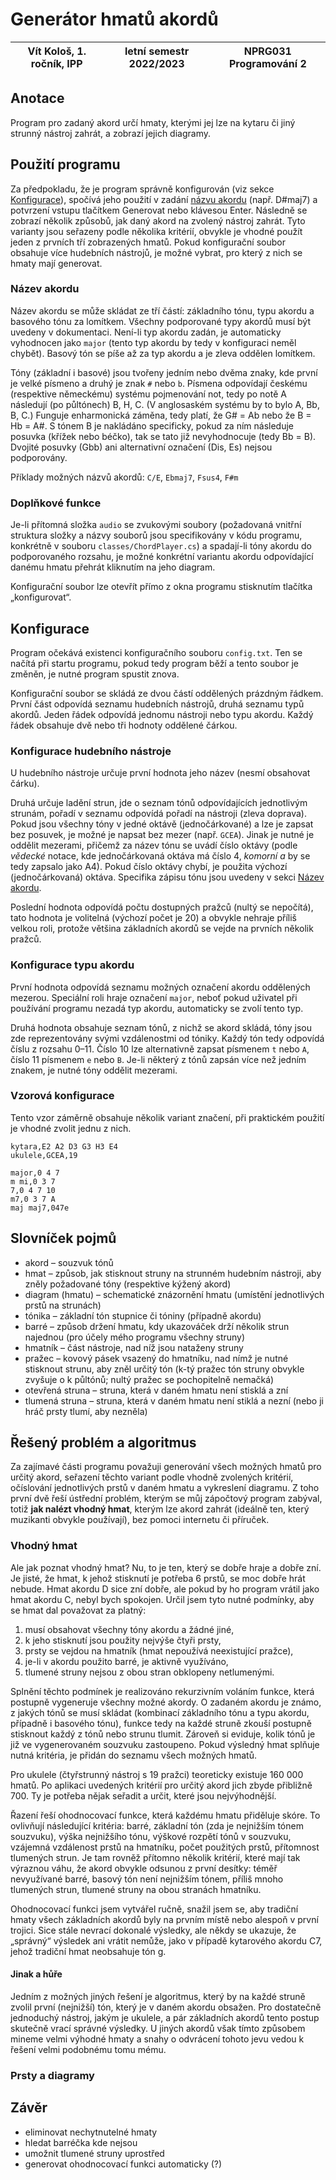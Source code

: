 # Generátor hmatů akordů

| Vít Kološ, 1. ročník, IPP | letní semestr 2022/2023 | NPRG031 Programování 2 |
| - | - | - |

## Anotace

Program pro zadaný akord určí hmaty, kterými jej lze na kytaru či jiný strunný nástroj zahrát, a zobrazí jejich diagramy.

## Použití programu

Za předpokladu, že je program správně konfigurován (viz sekce [Konfigurace](#konfigurace)), spočívá jeho použití v zadání [názvu akordu](#název-akordu) (např. D#maj7) a potvrzení vstupu tlačítkem Generovat nebo klávesou Enter. Následně se zobrazí několik způsobů, jak daný akord na zvolený nástroj zahrát. Tyto varianty jsou seřazeny podle několika kritérií, obvykle je vhodné použít jeden z prvních tří zobrazených hmatů. Pokud konfigurační soubor obsahuje více hudebních nástrojů, je možné vybrat, pro který z nich se hmaty mají generovat.

### Název akordu

Název akordu se může skládat ze tří částí: základního tónu, typu akordu a basového tónu za lomítkem. Všechny podporované typy akordů musí být uvedeny v dokumentaci. Není-li typ akordu zadán, je automaticky vyhodnocen jako `major` (tento typ akordu by tedy v konfiguraci neměl chybět). Basový tón se píše až za typ akordu a je zleva oddělen lomítkem.

Tóny (základní i basové) jsou tvořeny jedním nebo dvěma znaky, kde první je velké písmeno a druhý je znak `#` nebo `b`. Písmena odpovídají českému (respektive německému) systému pojmenování not, tedy po notě A následují (po půltónech) B, H, C. (V anglosaském systému by to bylo A, Bb, B, C.) Funguje enharmonická záměna, tedy platí, že G# = Ab nebo že B = Hb = A#. S tónem B je nakládáno specificky, pokud za ním následuje posuvka (křížek nebo béčko), tak se tato již nevyhodnocuje (tedy Bb = B). Dvojité posuvky (Gbb) ani alternativní označení (Dis, Es) nejsou podporovány.

Příklady možných názvů akordů: `C/E`, `Ebmaj7`, `Fsus4`, `F#m`

### Doplňkové funkce

Je-li přítomná složka `audio` se zvukovými soubory (požadovaná vnitřní struktura složky a názvy souborů jsou specifikovány v kódu programu, konkrétně v souboru `classes/ChordPlayer.cs`) a spadají-li tóny akordu do podporovaného rozsahu, je možné konkrétní variantu akordu odpovídající danému hmatu přehrát kliknutím na jeho diagram.

Konfigurační soubor lze otevřít přímo z okna programu stisknutím tlačítka „konfigurovat“.

## Konfigurace

Program očekává existenci konfiguračního souboru `config.txt`. Ten se načítá při startu programu, pokud tedy program běží a tento soubor je změněn, je nutné program spustit znova.

Konfigurační soubor se skládá ze dvou částí oddělených prázdným řádkem. První část odpovídá seznamu hudebních nástrojů, druhá seznamu typů akordů. Jeden řádek odpovídá jednomu nástroji nebo typu akordu. Každý řádek obsahuje dvě nebo tři hodnoty oddělené čárkou.

### Konfigurace hudebního nástroje

U hudebního nástroje určuje první hodnota jeho název (nesmí obsahovat čárku).

Druhá určuje ladění strun, jde o seznam tónů odpovídajících jednotlivým strunám, pořadí v seznamu odpovídá pořadí na nástroji (zleva doprava). Pokud jsou všechny tóny v jedné oktávě (jednočárkované) a lze je zapsat bez posuvek, je možné je napsat bez mezer (např. `GCEA`). Jinak je nutné je oddělit mezerami, přičemž za název tónu se uvádí číslo oktávy (podle *vědecké* notace, kde jednočárkovaná oktáva má číslo 4, *komorní a* by se tedy zapsalo jako A4). Pokud číslo oktávy chybí, je použita výchozí (jednočárkovaná) oktáva. Specifika zápisu tónu jsou uvedeny v sekci [Název akordu](#název-akordu).

Poslední hodnota odpovídá počtu dostupných pražců (nultý se nepočítá), tato hodnota je volitelná (výchozí počet je 20) a obvykle nehraje příliš velkou roli, protože většina základních akordů se vejde na prvních několik pražců.

### Konfigurace typu akordu

První hodnota odpovídá seznamu možných označení akordu oddělených mezerou. Speciální roli hraje označení `major`, neboť pokud uživatel při používání programu nezadá typ akordu, automaticky se zvolí tento typ.

Druhá hodnota obsahuje seznam tónů, z nichž se akord skládá, tóny jsou zde reprezentovány svými vzdálenostmi od tóniky. Každý tón tedy odpovídá číslu z rozsahu 0–11. Číslo 10 lze alternativně zapsat písmenem `t` nebo `A`, číslo 11 písmenem `e` nebo `B`. Je-li některý z tónů zapsán více než jedním znakem, je nutné tóny oddělit mezerami.

### Vzorová konfigurace

Tento vzor záměrně obsahuje několik variant značení, při praktickém použití je vhodné zvolit jednu z nich.

```csv
kytara,E2 A2 D3 G3 H3 E4
ukulele,GCEA,19

major,0 4 7
m mi,0 3 7
7,0 4 7 10
m7,0 3 7 A
maj maj7,047e
```

## Slovníček pojmů

- akord – souzvuk tónů
- hmat – způsob, jak stisknout struny na strunném hudebním nástroji, aby zněly požadované tóny (respektive kýžený akord)
- diagram (hmatu) – schematické znázornění hmatu (umístění jednotlivých prstů na strunách)
- tónika – základní tón stupnice či tóniny (případně akordu)
- barré – způsob držení hmatu, kdy ukazováček drží několik strun najednou (pro účely mého programu všechny struny)
- hmatník – část nástroje, nad níž jsou nataženy struny
- pražec – kovový pásek vsazený do hmatníku, nad nímž je nutné stisknout strunu, aby zněl určitý tón (k-tý pražec tón struny obvykle zvyšuje o k půltónů; nultý pražec se pochopitelně nemačká)
- otevřená struna – struna, která v daném hmatu není stisklá a zní
- tlumená struna – struna, která v daném hmatu není stiklá a nezní (nebo ji hráč prsty tlumí, aby nezněla)

## Řešený problém a algoritmus

Za zajímavé části programu považuji generování všech možných hmatů pro určitý akord, seřazení těchto variant podle vhodně zvolených kritérií, očíslování jednotlivých prstů v daném hmatu a vykreslení diagramu. Z toho první dvě řeší ústřední problém, kterým se můj zápočtový program zabýval, totiž **jak nalézt vhodný hmat**, kterým lze akord zahrát (ideálně ten, který muzikanti obvykle používají), bez pomoci internetu či příruček.

### Vhodný hmat

Ale jak poznat vhodný hmat? Nu, to je ten, který se dobře hraje a dobře zní. Je jisté, že hmat, k jehož stisknutí je potřeba 6 prstů, se moc dobře hrát nebude. Hmat akordu D sice zní dobře, ale pokud by ho program vrátil jako hmat akordu C, nebyl bych spokojen. Určil jsem tyto nutné podmínky, aby se hmat dal považovat za platný:

1. musí obsahovat všechny tóny akordu a žádné jiné,
2. k jeho stisknutí jsou použity nejvýše čtyři prsty,
3. prsty se vejdou na hmatník (hmat nepoužívá neexistující pražce),
4. je-li v akordu použito barré, je aktivně využíváno,
5. tlumené struny nejsou z obou stran obklopeny netlumenými.

Splnění těchto podmínek je realizováno rekurzivním voláním funkce, která postupně vygeneruje všechny možné akordy. O zadaném akordu je známo, z jakých tónů se musí skládat (kombinací základního tónu a typu akordu, případně i basového tónu), funkce tedy na každé struně zkouší postupně stisknout každý z tónů nebo strunu tlumit. Zároveň si eviduje, kolik tónů je již ve vygenerovaném souzvuku zastoupeno. Pokud výsledný hmat splňuje nutná kritéria, je přidán do seznamu všech možných hmatů.

Pro ukulele (čtyřstrunný nástroj s 19 pražci) teoreticky existuje 160 000 hmatů. Po aplikaci uvedených kritérií pro určitý akord jich zbyde přibližně 700. Ty je potřeba nějak seřadit a určit, které jsou nejvýhodnější.

Řazení řeší ohodnocovací funkce, která každému hmatu přiděluje skóre. To ovlivňují následující kritéria: barré, základní tón (zda je nejnižším tónem souzvuku), výška nejnižšího tónu, výškové rozpětí tónů v souzvuku, vzájemná vzdálenost prstů na hmatníku, počet použitých prstů, přítomnost tlumených strun. Je tam rovněž přítomno několik kritérií, které mají tak výraznou váhu, že akord obvykle odsunou z první desítky: téměř nevyužívané barré, basový tón není nejnižším tónem, příliš mnoho tlumených strun, tlumené struny na obou stranách hmatníku.

Ohodnocovací funkci jsem vytvářel ručně, snažil jsem se, aby tradiční hmaty všech základních akordů byly na prvním místě nebo alespoň v první trojici. Sice stále nevrací dokonalé výsledky, ale někdy se ukazuje, že „správný“ výsledek ani vrátit nemůže, jako v případě kytarového akordu C7, jehož tradiční hmat neobsahuje tón g.

#### Jinak a hůře

Jedním z možných jiných řešení je algoritmus, který by na každé struně zvolil první (nejnižší) tón, který je v daném akordu obsažen. Pro dostatečně jednoduchý nástroj, jakým je ukulele, a pár základních akordů tento postup skutečně vrací správné výsledky. U jiných akordů však tímto způsobem mineme velmi výhodné hmaty a snahy o odvrácení tohoto jevu vedou k řešení velmi podobnému tomu mému.

### Prsty a diagramy



## Závěr

- eliminovat nechytnutelné hmaty
- hledat barréčka kde nejsou
- umožnit tlumené struny uprostřed
- generovat ohodnocovací funkci automaticky (?)
